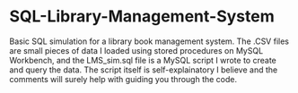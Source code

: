 # SQL-Library-Management-System
Basic SQL simulation for a library book management system.
The .CSV files are small pieces of data I loaded using stored procedures on MySQL Workbench, and the LMS_sim.sql file is a MySQL script I wrote to create and query the data.
The script itself is self-explainatory I believe and the comments will surely help with guiding you through the code.

